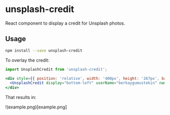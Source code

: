 # unsplash-credit

React component to display a credit for Unsplash photos.

## Usage
```bash
npm install --save unsplash-credit
```

To overlay the credit:

```jsx harmony
import UnsplashCredit from 'unsplash-credit';

<div style={{ position: 'relative', width: '400px', height: '267px', background: 'url("./berkay.jpg")' }}>
  <UnsplashCredit display="bottom-left" userName="berkaygumustekin" name="Berkay Gumustekin" />
</div>
```

That results in:

!(example.png)[example.png]
